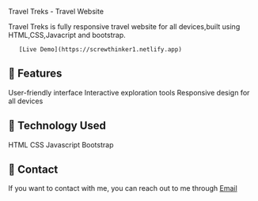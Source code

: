 Travel Treks - Travel Website

Travel Treks is fully responsive travel website for all devices,built using HTML,CSS,Javacript and bootstrap.

       [Live Demo](https://screwthinker1.netlify.app)

## 🔗 Features
User-friendly interface
Interactive exploration tools
Responsive design for all devices

## 🔗 Technology Used
HTML
CSS
Javascript
Bootstrap

## 🔗 Contact
If you want to contact with me, you can reach out to me through [Email](mailto:ayushhajrani03@gmail.com) 
